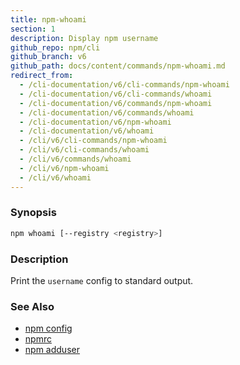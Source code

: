```yaml
---
title: npm-whoami
section: 1
description: Display npm username
github_repo: npm/cli
github_branch: v6
github_path: docs/content/commands/npm-whoami.md
redirect_from:
  - /cli-documentation/v6/cli-commands/npm-whoami
  - /cli-documentation/v6/cli-commands/whoami
  - /cli-documentation/v6/commands/npm-whoami
  - /cli-documentation/v6/commands/whoami
  - /cli-documentation/v6/npm-whoami
  - /cli-documentation/v6/whoami
  - /cli/v6/cli-commands/npm-whoami
  - /cli/v6/cli-commands/whoami
  - /cli/v6/commands/whoami
  - /cli/v6/npm-whoami
  - /cli/v6/whoami
---
```


### Synopsis

```bash
npm whoami [--registry <registry>]
```

### Description

Print the `username` config to standard output.

### See Also

* [npm config](/cli/v6/commands/npm-config)
* [npmrc](/cli/v6/configuring-npm/npmrc)
* [npm adduser](/cli/v6/commands/npm-adduser)
